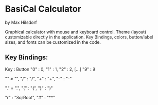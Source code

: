 # BasiCal Calculator 
by Max Hilsdorf

Graphical calculator with mouse and keyboard control.
Theme (layout) customizable directly in the application. Key Bindings, colors, button/label sizes, and fonts can be customized in the code.

## Key Bindings:

Key : Button
"0" : 0, "1" : 1, "2" : 2, [...] "9" : 9

"*" = "*", "/" : "/", "+" : "+", "-" : "-"

"." = ".", "(" : "(", ")" : ")"

"r" : "SqrRoot", "#" : "**"


